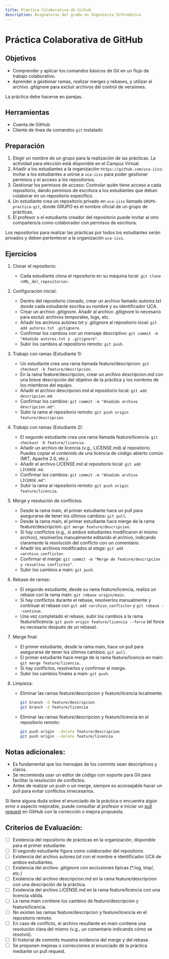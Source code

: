 ```yaml
---
title: Práctica Colaborativa de Github
description: Asignaturas del grado en Ingeniería Informática 
---
```


# Práctica Colaborativa de GitHub

## Objetivos

- Comprender y aplicar los comandos básicos de Git en un flujo de trabajo colaborativo.
- Aprender a gestionar ramas, realizar merges y rebases, y utilizar el archivo .gitignore para excluir archivos del control de versiones.

La práctica debe hacerse en parejas.

## Herramientas

- Cuenta de GitHub
- Cliente de línea de comandos `git` instalado

## Preparación

1. Elegir un nombre de un grupo para la realización de las prácticas. La actividad para elección está disponible en el Campus Virtual.
2. Añadir a los estudiantes a la organización `https://github.com/uca-iiss`: Invitar a los estudiantes a unirse a `uca-iiss` para poder gestionar permisos y el acceso a los repositorios.
3. Gestionar los permisos de acceso: Controlar quién tiene acceso a cada repositorio, dando permisos de escritura a los estudiantes que deban colaborar en un repositorio específico.
4. Un estudiante crea un repositorio privado en `uca-iiss` llamado `GRUPO-practica-git`, donde GRUPO es el nombre oficial de un grupo de prácticas.
5. El profesor o el estudiante creador del repositorio puede invitar al otro compañero/a como colaborador con permisos de escritura.

Los repositorios para realizar las prácticas por todos los estudiantes serán privados y deben pertentecer a la organización `uca-iiss`.

## Ejercicios

1. Clonar el repositorio:

   - Cada estudiante clona el repositorio en su máquina local: `git clone <URL_del_repositorio>`.

2. Configuración inicial:

   - Dentro del repositorio clonado, crear un archivo llamado _autores.txt_ donde cada estudiante escriba su nombre y su identificador UCA.
   - Crear un archivo .gitignore. Añadir al archivo .gitignore lo necesario para excluir archivos temporales, logs, etc.
   - Añadir los archivos autores.txt y .gitignore al repositorio local: `git add autores.txt .gitignore`.
   - Confirmar los cambios con un mensaje descriptivo: `git commit -m "Añadido autores.txt y .gitignore"`.
   - Subir los cambios al repositorio remoto: `git push`.

3. Trabajo con ramas (Estudiante 1):

   - Un estudiante crea una rama llamada feature/descripcion: `git checkout -b feature/descripcion`.
   - En la rama feature/descripcion, crear un archivo _descripcion.md_ con una breve descripción del objetivo de la práctica y los nombres de los miembros del equipo.
   - Añadir el archivo descripcion.md al repositorio local: `git add descripcion.md`.
   - Confirmar los cambios: `git commit -m "Añadido archivo descripcion.md"`.
   - Subir la rama al repositorio remoto: `git push origin feature/descripcion`.

4. Trabajo con ramas (Estudiante 2):

   - El segundo estudiante crea una rama llamada feature/licencia: `git checkout -b feature/licencia`.
   - Añadir un archivo de licencia (v.g., LICENSE.md) al repositorio. Puedes copiar el contenido de una licencia de código abierto común (MIT, Apache 2.0, etc.).
   - Añadir el archivo LICENSE.md al repositorio local: `git add LICENSE.md`.
   - Confirmar los cambios: `git commit -m "Añadido archivo LICENSE.md"`.
   - Subir la rama al repositorio remoto: `git push origin feature/licencia`.

5. Merge y resolución de conflictos:

   - Desde la rama main, el primer estudiante hace un pull para asegurarse de tener los últimos cambios: `git pull`.
   - Desde la rama main, el primer estudiante hace merge de la rama feature/descripcion: `git merge feature/descripcion`.
   - Si hay conflictos (v.g., si ambos estudiantes modificaron el mismo archivo), resolverlos manualmente editando el archivo, indicando claramente la resolución del conflicto con un comentario.
   - Añadir los archivos modificados al _stage_: `git add <archivo_conflicto>`.
   - Confirmar el merge: `git commit -m "Merge de feature/descripcion y resueltos conflictos"`.
   - Subir los cambios a main: `git push`.

6. Rebase de ramas:

   - El segundo estudiante, desde su rama feature/licencia, realiza un rebase con la rama main: `git rebase origin/main`.
   - Si hay conflictos durante el rebase, resolverlos manualmente y continuar el rebase con `git add <archivo_conflicto>` y `git rebase --continue`.
   - Una vez completado el rebase, subir los cambios a la rama feature/licencia: `git push origin feature/licencia --force` (el force es necesario después de un rebase).

7. Merge final:

   - El primer estudiante, desde la rama main, hace un pull para asegurarse de tener los últimos cambios: `git pull`.
   - El primer estudiante hace merge de la rama feature/licencia en main: `git merge feature/licencia`.
   - Si hay conflictos, resolverlos y confirmar el merge.
   - Subir los cambios finales a main: `git push`.

8. Limpieza:

   - Eliminar las ramas feature/descripcion y feature/licencia localmente:
  
        ```bash
        git branch -d feature/descripcion
        git branch -d feature/licencia
        ```

   - Eliminar las ramas feature/descripcion y feature/licencia en el repositorio remoto:

        ```bash
        git push origin --delete feature/descripcion
        git push origin --delete feature/licencia
        ```

## Notas adicionales:

- Es fundamental que los mensajes de los commits sean descriptivos y claros.
- Se recomienda usar un editor de código con soporte para Git para facilitar la resolución de conflictos.
- Antes de realizar un push o un merge, siempre es aconsejable hacer un pull para evitar conflictos innecesarios.

Si tiene alguna duda sobre el enunciado de la práctica o encuentra algún error o aspecto mejorable, puede consultar al profesor e iniciar un [pull request](https://docs.github.com/es/pull-requests/collaborating-with-pull-requests/proposing-changes-to-your-work-with-pull-requests/about-pull-requests) en GitHub con la corrección o mejora propuesta.

## Criterios de Evaluación:

- [ ] Existencia del repositorio de prácticas en la organización, disponible para el primer estudiante.
- [ ] El segundo estudiante figura como colaborador del repositorio.
- [ ] Existencia del archivo autores.txt con el nombre e identificador UCA de ambos estudiantes.
- [ ] Existencia del archivo .gitignore con exclusiones típicas (*.log, tmp/, etc.)
- [ ] Existencia del archivo descripcion.md en la rama feature/descripcion con una descripción de la práctica.
- [ ] Existencia del archivo LICENSE.md en la rama feature/licencia con una licencia válida.
- [ ] La rama main contiene los cambios de feature/descripcion y feature/licencia.
- [ ] No existen las ramas feature/descripcion y feature/licencia en el repositorio remoto.
- [ ] En caso de conflicto, el archivo resultante en main contiene una resolución clara del mismo (v.g., un comentario indicando cómo se resolvió).
- [ ] El historial de commits muestra evidencia del merge y del rebase.
- [ ] Se proponen mejoras o correcciones al enunciado de la práctica mediante un pull request.
